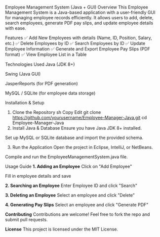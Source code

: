 Employee Management System (Java + GUI)
Overview
This Employee Management System is a Java-based application with a user-friendly GUI for managing employee records efficiently. It allows users to add, delete, search employees, generate PDF pay slips, and update employee details with ease.

Features
✅ Add New Employees with details (Name, ID, Position, Salary, etc.)
✅ Delete Employees by ID
✅ Search Employees by ID
✅ Update Employee Information
✅ Generate and Export Employee Pay Slips (PDF format)
✅ View Employee List in a Table

Technologies Used
Java (JDK 8+)

Swing (Java GUI)

JasperReports (for PDF generation)

MySQL / SQLite (for employee data storage)

Installation & Setup
1. Clone the Repository
sh
Copy
Edit
git clone https://github.com/yourusername/Employee-Manager-Java.git
cd Employee-Manager-Java
2. Install Java & Database
Ensure you have Java JDK 8+ installed.

Set up MySQL or SQLite database and import the provided schema.

3. Run the Application
Open the project in Eclipse, IntelliJ, or NetBeans.

Compile and run the EmployeeManagementSystem.java file.

Usage Guide
**1. Adding an Employee**
Click on "Add Employee"

Fill in employee details and save

**2. Searching an Employee**
Enter Employee ID and click "Search"

**3. Deleting an Employee**
Select an employee and click "Delete"

**4. Generating Pay Slips**
Select an employee and click "Generate PDF"



**Contributing**
Contributions are welcome! Feel free to fork the repo and submit pull requests.

**License**
This project is licensed under the MIT License.

